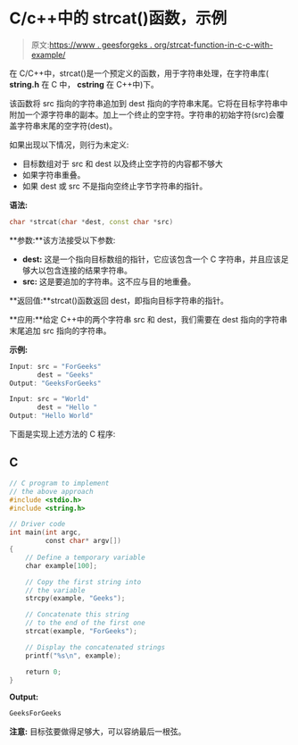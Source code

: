 # C/c++中的 strcat()函数，示例

> 原文:[https://www . geesforgeks . org/strcat-function-in-c-c-with-example/](https://www.geeksforgeeks.org/strcat-function-in-c-c-with-example/)

在 C/C++中，strcat()是一个预定义的函数，用于字符串处理，在字符串库( **string.h** 在 C 中， **cstring** 在 C++中)下。

该函数将 src 指向的字符串追加到 dest 指向的字符串末尾。它将在目标字符串中附加一个源字符串的副本。加上一个终止的空字符。字符串的初始字符(src)会覆盖字符串末尾的空字符(dest)。

如果出现以下情况，则行为未定义:

*   目标数组对于 src 和 dest 以及终止空字符的内容都不够大
*   如果字符串重叠。
*   如果 dest 或 src 不是指向空终止字节字符串的指针。

**语法:**

```cpp
char *strcat(char *dest, const char *src)
```

**参数:**该方法接受以下参数:

*   **dest:** 这是一个指向目标数组的指针，它应该包含一个 C 字符串，并且应该足够大以包含连接的结果字符串。
*   **src:** 这是要追加的字符串。这不应与目的地重叠。

**返回值:**strcat()函数返回 dest，即指向目标字符串的指针。

**应用:**给定 C++中的两个字符串 src 和 dest，我们需要在 dest 指向的字符串末尾追加 src 指向的字符串。

**示例:**

```cpp
Input: src = "ForGeeks"
       dest = "Geeks"
Output: "GeeksForGeeks"

Input: src = "World"
       dest = "Hello "
Output: "Hello World"
```

下面是实现上述方法的 C 程序:

## C

```cpp
// C program to implement
// the above approach
#include <stdio.h>
#include <string.h>

// Driver code
int main(int argc,
         const char* argv[])
{
    // Define a temporary variable
    char example[100];

    // Copy the first string into
    // the variable
    strcpy(example, "Geeks");

    // Concatenate this string
    // to the end of the first one
    strcat(example, "ForGeeks");

    // Display the concatenated strings
    printf("%s\n", example);

    return 0;
}
```

**Output:**

```cpp
GeeksForGeeks

```

**注意:**
目标弦要做得足够大，可以容纳最后一根弦。
